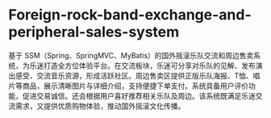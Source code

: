 # Foreign-rock-band-exchange-and-peripheral-sales-system
基于 SSM（Spring、SpringMVC、MyBatis）的国外摇滚乐队交流和周边售卖系统，为乐迷打造全方位体验平台。在交流板块，乐迷可分享对乐队的见解、发布演出感受、交流音乐资源，形成活跃社区。周边售卖区提供正版乐队海报、T恤、唱片等商品，展示清晰图片与详细介绍，支持便捷下单支付。系统具备用户评价功能，促进交易诚信。还会根据用户喜好推荐相关乐队及周边。该系统既满足乐迷交流需求，又提供优质购物体验，推动国外摇滚文化传播。 
